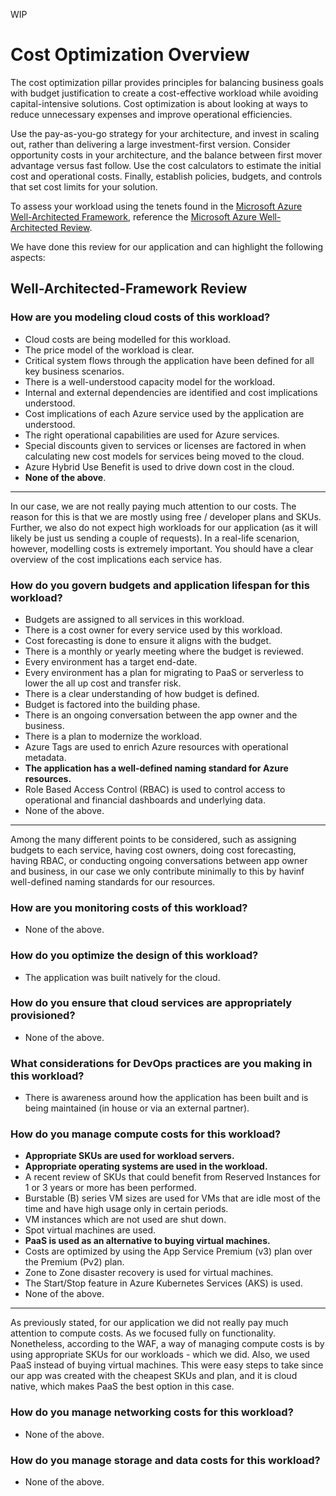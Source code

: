 WIP

# Cost Optimization Overview

The cost optimization pillar provides principles for balancing business goals with budget justification to create a cost-effective workload while avoiding capital-intensive solutions. Cost optimization is about looking at ways to reduce unnecessary expenses and improve operational efficiencies.

Use the pay-as-you-go strategy for your architecture, and invest in scaling out, rather than delivering a large investment-first version. Consider opportunity costs in your architecture, and the balance between first mover advantage versus fast follow. Use the cost calculators to estimate the initial cost and operational costs. Finally, establish policies, budgets, and controls that set cost limits for your solution.

To assess your workload using the tenets found in the [Microsoft Azure Well-Architected Framework](https://learn.microsoft.com/en-us/azure/architecture/framework/), reference the [Microsoft Azure Well-Architected Review](https://learn.microsoft.com/en-us/assessments/?id=azure-architecture-review&mode=pre-assessment).

We have done this review for our application and can highlight the following aspects:

## Well-Architected-Framework Review 

### How are you modeling cloud costs of this workload?

- Cloud costs are being modelled for this workload.
- The price model of the workload is clear.
- Critical system flows through the application have been defined for all key business scenarios.
- There is a well-understood capacity model for the workload.
- Internal and external dependencies are identified and cost implications understood.
- Cost implications of each Azure service used by the application are understood.
- The right operational capabilities are used for Azure services.
- Special discounts given to services or licenses are factored in when calculating new cost models for services being moved to the cloud.
- Azure Hybrid Use Benefit is used to drive down cost in the cloud.
- **None of the above**.

**** 

In our case, we are not really paying much attention to our costs. The reason for this is that we are mostly using free / developer plans and SKUs. Further, we also do not expect high workloads for our application (as it will likely be just us sending a couple of requests). In a real-life scenarion, however, modelling costs is extremely important. You should have a clear overview of the cost implications each service has. 

### How do you govern budgets and application lifespan for this workload?

- Budgets are assigned to all services in this workload.
- There is a cost owner for every service used by this workload.
- Cost forecasting is done to ensure it aligns with the budget.
- There is a monthly or yearly meeting where the budget is reviewed.
- Every environment has a target end-date.
- Every environment has a plan for migrating to PaaS or serverless to lower the all up cost and transfer risk.
- There is a clear understanding of how budget is defined.
- Budget is factored into the building phase.
- There is an ongoing conversation between the app owner and the business.
- There is a plan to modernize the workload.
- Azure Tags are used to enrich Azure resources with operational metadata.
- **The application has a well-defined naming standard for Azure resources.**
- Role Based Access Control (RBAC) is used to control access to operational and financial dashboards and underlying data.
- None of the above.

****

Among the many different points to be considered, such as assigning budgets to each service, having cost owners, doing cost forecasting, having RBAC, or  conducting ongoing conversations between app owner and business, in our case we only contribute minimally to this by havinf well-defined naming standards for our resources. 

### How are you monitoring costs of this workload?

- None of the above.

### How do you optimize the design of this workload?

- The application was built natively for the cloud.

### How do you ensure that cloud services are appropriately provisioned?

- None of the above.

### What considerations for DevOps practices are you making in this workload?

- There is awareness around how the application has been built and is being maintained (in house or via an external partner).

### How do you manage compute costs for this workload?



- **Appropriate SKUs are used for workload servers.**
- **Appropriate operating systems are used in the workload.**
- A recent review of SKUs that could benefit from Reserved Instances for 1 or 3 years or more has been performed.
- Burstable (B) series VM sizes are used for VMs that are idle most of the time and have high usage only in certain periods.
- VM instances which are not used are shut down.
- Spot virtual machines are used.
- **PaaS is used as an alternative to buying virtual machines.**
- Costs are optimized by using the App Service Premium (v3) plan over the Premium (Pv2) plan.
- Zone to Zone disaster recovery is used for virtual machines.
- The Start/Stop feature in Azure Kubernetes Services (AKS) is used.
- None of the above.

****

As previously stated, for our application we did not really pay much attention to compute costs. As we focused fully on functionality. Nonetheless, according to the WAF, a way of managing compute costs is by using appropriate SKUs for our workloads - which we did. Also, we used PaaS instead of buying virtual machines. This were easy steps to take since our app was created with the cheapest SKUs and plan, and it is cloud native, which makes PaaS the best option in this case.

### How do you manage networking costs for this workload?
- None of the above.

### How do you manage storage and data costs for this workload?
- None of the above.


